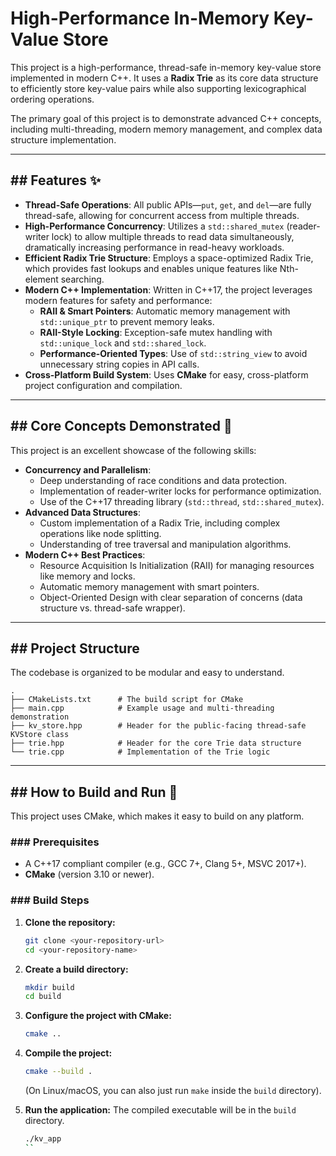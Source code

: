 # High-Performance In-Memory Key-Value Store

This project is a high-performance, thread-safe in-memory key-value store implemented in modern C++. It uses a **Radix Trie** as its core data structure to efficiently store key-value pairs while also supporting lexicographical ordering operations.

The primary goal of this project is to demonstrate advanced C++ concepts, including multi-threading, modern memory management, and complex data structure implementation.

-----

## \#\# Features ✨

  * **Thread-Safe Operations**: All public APIs—`put`, `get`, and `del`—are fully thread-safe, allowing for concurrent access from multiple threads.
  * **High-Performance Concurrency**: Utilizes a `std::shared_mutex` (reader-writer lock) to allow multiple threads to read data simultaneously, dramatically increasing performance in read-heavy workloads.
  * **Efficient Radix Trie Structure**: Employs a space-optimized Radix Trie, which provides fast lookups and enables unique features like Nth-element searching.
  * **Modern C++ Implementation**: Written in C++17, the project leverages modern features for safety and performance:
      * **RAII & Smart Pointers**: Automatic memory management with `std::unique_ptr` to prevent memory leaks.
      * **RAII-Style Locking**: Exception-safe mutex handling with `std::unique_lock` and `std::shared_lock`.
      * **Performance-Oriented Types**: Use of `std::string_view` to avoid unnecessary string copies in API calls.
  * **Cross-Platform Build System**: Uses **CMake** for easy, cross-platform project configuration and compilation.

-----

## \#\# Core Concepts Demonstrated 🧠

This project is an excellent showcase of the following skills:

  * **Concurrency and Parallelism**:
      * Deep understanding of race conditions and data protection.
      * Implementation of reader-writer locks for performance optimization.
      * Use of the C++17 threading library (`std::thread`, `std::shared_mutex`).
  * **Advanced Data Structures**:
      * Custom implementation of a Radix Trie, including complex operations like node splitting.
      * Understanding of tree traversal and manipulation algorithms.
  * **Modern C++ Best Practices**:
      * Resource Acquisition Is Initialization (RAII) for managing resources like memory and locks.
      * Automatic memory management with smart pointers.
      * Object-Oriented Design with clear separation of concerns (data structure vs. thread-safe wrapper).

-----

## \#\# Project Structure

The codebase is organized to be modular and easy to understand.

```
.
├── CMakeLists.txt      # The build script for CMake
├── main.cpp            # Example usage and multi-threading demonstration
├── kv_store.hpp        # Header for the public-facing thread-safe KVStore class
├── trie.hpp            # Header for the core Trie data structure
└── trie.cpp            # Implementation of the Trie logic
```

-----

## \#\# How to Build and Run 🚀

This project uses CMake, which makes it easy to build on any platform.

### \#\#\# Prerequisites

  * A C++17 compliant compiler (e.g., GCC 7+, Clang 5+, MSVC 2017+).
  * **CMake** (version 3.10 or newer).

### \#\#\# Build Steps

1.  **Clone the repository:**

    ```sh
    git clone <your-repository-url>
    cd <your-repository-name>
    ```

2.  **Create a build directory:**

    ```sh
    mkdir build
    cd build
    ```

3.  **Configure the project with CMake:**

    ```sh
    cmake ..
    ```

4.  **Compile the project:**

    ```sh
    cmake --build .
    ```

    (On Linux/macOS, you can also just run `make` inside the `build` directory).

5.  **Run the application:**
    The compiled executable will be in the `build` directory.

    ```sh
    ./kv_app
    ``
